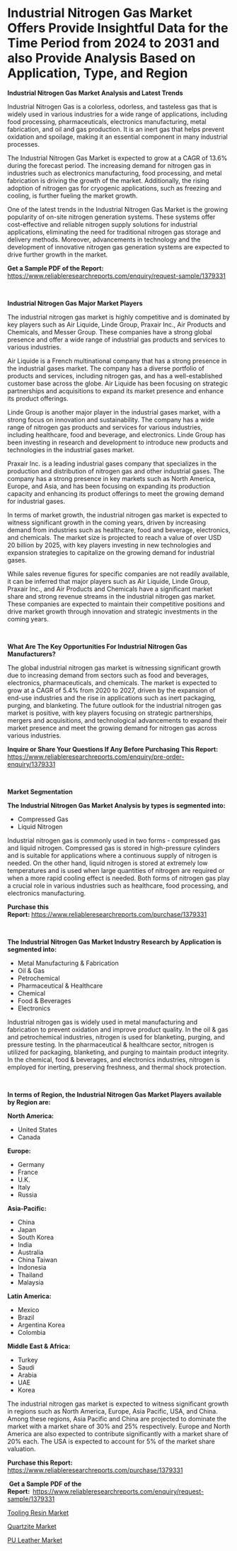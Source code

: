 <p><h1>Industrial Nitrogen Gas Market Offers Provide Insightful Data for the Time Period from 2024 to 2031 and also Provide Analysis Based on Application, Type, and Region</h1></p><p><strong>Industrial Nitrogen Gas Market Analysis and Latest Trends</strong></p>
<p><p>Industrial Nitrogen Gas is a colorless, odorless, and tasteless gas that is widely used in various industries for a wide range of applications, including food processing, pharmaceuticals, electronics manufacturing, metal fabrication, and oil and gas production. It is an inert gas that helps prevent oxidation and spoilage, making it an essential component in many industrial processes.</p><p>The Industrial Nitrogen Gas Market is expected to grow at a CAGR of 13.6% during the forecast period. The increasing demand for nitrogen gas in industries such as electronics manufacturing, food processing, and metal fabrication is driving the growth of the market. Additionally, the rising adoption of nitrogen gas for cryogenic applications, such as freezing and cooling, is further fueling the market growth.</p><p>One of the latest trends in the Industrial Nitrogen Gas Market is the growing popularity of on-site nitrogen generation systems. These systems offer cost-effective and reliable nitrogen supply solutions for industrial applications, eliminating the need for traditional nitrogen gas storage and delivery methods. Moreover, advancements in technology and the development of innovative nitrogen gas generation systems are expected to drive further growth in the market.</p></p>
<p><strong>Get a Sample PDF of the Report:&nbsp;</strong> <a href="https://www.reliableresearchreports.com/enquiry/request-sample/1379331">https://www.reliableresearchreports.com/enquiry/request-sample/1379331</a></p>
<p>&nbsp;</p>
<p><strong>Industrial Nitrogen Gas Major Market Players</strong></p>
<p><p>The industrial nitrogen gas market is highly competitive and is dominated by key players such as Air Liquide, Linde Group, Praxair Inc., Air Products and Chemicals, and Messer Group. These companies have a strong global presence and offer a wide range of industrial gas products and services to various industries.</p><p>Air Liquide is a French multinational company that has a strong presence in the industrial gases market. The company has a diverse portfolio of products and services, including nitrogen gas, and has a well-established customer base across the globe. Air Liquide has been focusing on strategic partnerships and acquisitions to expand its market presence and enhance its product offerings.</p><p>Linde Group is another major player in the industrial gases market, with a strong focus on innovation and sustainability. The company has a wide range of nitrogen gas products and services for various industries, including healthcare, food and beverage, and electronics. Linde Group has been investing in research and development to introduce new products and technologies in the industrial gases market.</p><p>Praxair Inc. is a leading industrial gases company that specializes in the production and distribution of nitrogen gas and other industrial gases. The company has a strong presence in key markets such as North America, Europe, and Asia, and has been focusing on expanding its production capacity and enhancing its product offerings to meet the growing demand for industrial gases.</p><p>In terms of market growth, the industrial nitrogen gas market is expected to witness significant growth in the coming years, driven by increasing demand from industries such as healthcare, food and beverage, electronics, and chemicals. The market size is projected to reach a value of over USD 20 billion by 2025, with key players investing in new technologies and expansion strategies to capitalize on the growing demand for industrial gases.</p><p>While sales revenue figures for specific companies are not readily available, it can be inferred that major players such as Air Liquide, Linde Group, Praxair Inc., and Air Products and Chemicals have a significant market share and strong revenue streams in the industrial nitrogen gas market. These companies are expected to maintain their competitive positions and drive market growth through innovation and strategic investments in the coming years.</p></p>
<p>&nbsp;</p>
<p><strong>What Are The Key Opportunities For Industrial Nitrogen Gas Manufacturers?</strong></p>
<p><p>The global industrial nitrogen gas market is witnessing significant growth due to increasing demand from sectors such as food and beverages, electronics, pharmaceuticals, and chemicals. The market is expected to grow at a CAGR of 5.4% from 2020 to 2027, driven by the expansion of end-use industries and the rise in applications such as inert packaging, purging, and blanketing. The future outlook for the industrial nitrogen gas market is positive, with key players focusing on strategic partnerships, mergers and acquisitions, and technological advancements to expand their market presence and meet the growing demand for nitrogen gas across various industries.</p></p>
<p><strong>Inquire or Share Your Questions If Any Before Purchasing This Report:</strong> <a href="https://www.reliableresearchreports.com/enquiry/pre-order-enquiry/1379331">https://www.reliableresearchreports.com/enquiry/pre-order-enquiry/1379331</a></p>
<p>&nbsp;</p>
<p><strong>Market Segmentation</strong></p>
<p><strong>The Industrial Nitrogen Gas Market Analysis by types is segmented into:</strong></p>
<p><ul><li>Compressed Gas</li><li>Liquid Nitrogen</li></ul></p>
<p><p>Industrial nitrogen gas is commonly used in two forms - compressed gas and liquid nitrogen. Compressed gas is stored in high-pressure cylinders and is suitable for applications where a continuous supply of nitrogen is needed. On the other hand, liquid nitrogen is stored at extremely low temperatures and is used when large quantities of nitrogen are required or when a more rapid cooling effect is needed. Both forms of nitrogen gas play a crucial role in various industries such as healthcare, food processing, and electronics manufacturing.</p></p>
<p><strong>Purchase this Report:&nbsp;</strong><a href="https://www.reliableresearchreports.com/purchase/1379331">https://www.reliableresearchreports.com/purchase/1379331</a></p>
<p>&nbsp;</p>
<p><strong>The Industrial Nitrogen Gas Market Industry Research by Application is segmented into:</strong></p>
<p><ul><li>Metal Manufacturing & Fabrication</li><li>Oil & Gas</li><li>Petrochemical</li><li>Pharmaceutical & Healthcare</li><li>Chemical</li><li>Food & Beverages</li><li>Electronics</li></ul></p>
<p><p>Industrial nitrogen gas is widely used in metal manufacturing and fabrication to prevent oxidation and improve product quality. In the oil & gas and petrochemical industries, nitrogen is used for blanketing, purging, and pressure testing. In the pharmaceutical & healthcare sector, nitrogen is utilized for packaging, blanketing, and purging to maintain product integrity. In the chemical, food & beverages, and electronics industries, nitrogen is employed for inerting, preserving freshness, and thermal shock protection.</p></p>
<p>&nbsp;</p>
<p><strong>In terms of Region, the Industrial Nitrogen Gas Market Players available by Region are:</strong></p>
<p>
    <p> <strong> North America: </strong>
        <ul>
            <li>United States</li>
            <li>Canada</li>
        </ul>
        </p> 
    <p> <strong> Europe: </strong>
        <ul>
            <li>Germany</li>
            <li>France</li>
            <li>U.K.</li>
            <li>Italy</li>
            <li>Russia</li>
        </ul>
        </p> 
    <p> <strong> Asia-Pacific: </strong>
        <ul>
            <li>China</li>
            <li>Japan</li>
            <li>South Korea</li>
            <li>India</li>
            <li>Australia</li>
            <li>China Taiwan</li>
            <li>Indonesia</li>
            <li>Thailand</li>
            <li>Malaysia</li>
        </ul>
        </p> 
    <p> <strong> Latin America: </strong>
        <ul>
            <li>Mexico</li>
            <li>Brazil</li>
            <li>Argentina Korea</li>
            <li>Colombia</li>
        </ul>
        </p> 
    <p> <strong> Middle East & Africa: </strong>
        <ul>
            <li>Turkey</li>
            <li>Saudi</li>
            <li>Arabia</li>
            <li>UAE</li>
            <li>Korea</li>
        </ul>
    </p>
    </p>
<p><p>The industrial nitrogen gas market is expected to witness significant growth in regions such as North America, Europe, Asia Pacific, USA, and China. Among these regions, Asia Pacific and China are projected to dominate the market with a market share of 30% and 25% respectively. Europe and North America are also expected to contribute significantly with a market share of 20% each. The USA is expected to account for 5% of the market share valuation.</p></p>
<p><strong>Purchase this Report: </strong><a href="https://www.reliableresearchreports.com/purchase/1379331">https://www.reliableresearchreports.com/purchase/1379331</a></p>
<p>&nbsp;<strong>Get a Sample PDF of the Report:&nbsp;&nbsp;</strong><a href="https://www.reliableresearchreports.com/enquiry/request-sample/1379331">https://www.reliableresearchreports.com/enquiry/request-sample/1379331</a></p>
<p><strong></strong></p>
<p><p><a href="https://github.com/globismark/Market-Research-Report-List-2/blob/main/tooling-resin-market.md">Tooling Resin Market</a></p><p><a href="https://github.com/timeliteaut/Market-Research-Report-List-1/blob/main/quartzite-market.md">Quartzite Market</a></p><p><a href="https://github.com/bobicer/Market-Research-Report-List-2/blob/main/pu-leather-market.md">PU Leather Market</a></p></p>